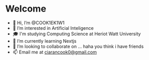 # Welcome

- 👋 Hi, I’m @COOK1EK1W1
- 👀 I’m interested in Artificial Inteligence
- 🎓 I'm studying Computing Science at Heriot Watt University
- 🌱 I’m currently learning Nextjs
- 💞️ I’m looking to collaborate on ... haha you think i have friends
- 📫 Email me at ciarancook0@gmail.com



<!---
COOK1EK1W1/COOK1EK1W1 is a ✨ special ✨ repository because its `README.md` (this file) appears on your GitHub profile.
You can click the Preview link to take a look at your changes.
--->
